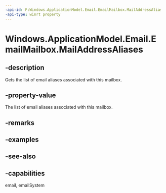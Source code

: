 ```yaml
---
-api-id: P:Windows.ApplicationModel.Email.EmailMailbox.MailAddressAliases
-api-type: winrt property
---
```


<!-- Property syntax
public Windows.Foundation.Collections.IVector<string> MailAddressAliases { get; }
-->

# Windows.ApplicationModel.Email.EmailMailbox.MailAddressAliases

## -description
Gets the list of email aliases associated with this mailbox.

## -property-value
The list of email aliases associated with this mailbox.

## -remarks

## -examples

## -see-also

## -capabilities
email, emailSystem
